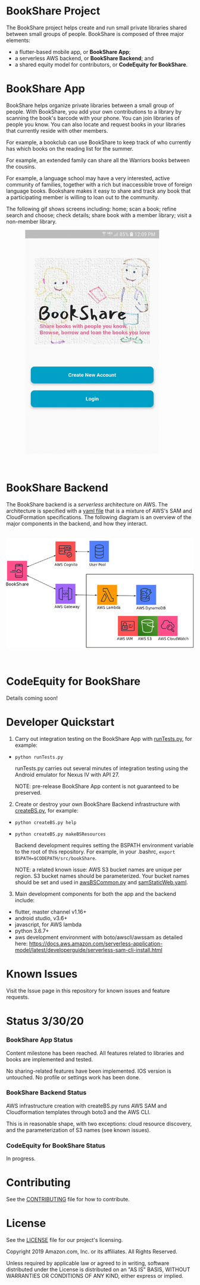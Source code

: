 # BookShare Project

The BookShare project helps create and run small private libraries
shared between small groups of people.  BookShare is composed of three
major elements:

 * a flutter-based mobile app, or **BookShare App**; 
 * a serverless AWS backend, or **BookShare Backend**; and
 * a shared equity model for contributors, or **CodeEquity for BookShare**.

# BookShare App

BookShare helps organize private libraries between a small group of
people.  With BookShare, you add your own contributions to a library
by scanning the book's barcode with your phone.  You can join
libraries of people you know.  You can also locate and request books
in your libraries that currently reside with other members.

For example, a bookclub can use BookShare to keep track of who
currently has which books on the reading list for the summer.

For example, an extended family can share all the Warriors books
between the cousins.

For example, a language school may have a very interested, active
community of families, together with a rich but inaccessible trove of
foreign language books.  Bookshare makes it easy to share and track
any book that a participating member is willing to loan out to the
community.

The following gif shows screens including: home; scan a book; refine
search and choose; check details; share book with a member library;
visit a non-member library.

<p float="left">
  &nbsp;&nbsp;&nbsp;&nbsp;&nbsp;&nbsp;&nbsp;&nbsp;&nbsp;&nbsp;&nbsp;&nbsp
  <img src="doc/images/bookshare.gif" width="360" height="600"  />
</p>

<br>


# BookShare Backend

The BookShare backend is a _serverless_ architecture on AWS.  The
architecture is specified with a [yaml
file](bookShareApp/samInfrastructure.yaml) that is a mixture of AWS's
SAM and CloudFormation specifications.  The following diagram is an
overview of the major components in the backend, and how they interact.

<p float="left">
  &nbsp;&nbsp;&nbsp;&nbsp;&nbsp;&nbsp;&nbsp;&nbsp;&nbsp;&nbsp;&nbsp;&nbsp
  <img src="doc/images/bookshare_backend.png" />
</p>

<br>

# CodeEquity for BookShare

Details coming soon!


# Developer Quickstart

1. Carry out integration testing on the BookShare App with
[runTests.py](bookShareApp/runTests.py), for example:
* `python runTests.py`

   runTests.py carries out several minutes of integration testing using the Android emulator for
   Nexus IV with API 27.

   NOTE: pre-release BookShare App content is not guaranteed to be preserved.


2. Create or destroy your own BookShare Backend infrastructure with
[createBS.py](bookShareApp/createBS.py), for example:
* `python createBS.py help`
* `python createBS.py makeBSResources`

   Backend development requires setting the BSPATH environment variable
   to the root of this repository.  For example, in your .bashrc,
   `export BSPATH=$CODEPATH/src/bookShare`.

   NOTE: a related known issue: AWS S3 bucket names are unique per
   region.  S3 bucket names should be parameterized.  Your bucket
   names should be set and used in
   [awsBSCommon.py](ops/awsUtils/awsBSCommon.py) and
   [samStaticWeb.yaml](bookShareApp/samStaticWeb.yaml).


3. Main development components for both the app and the backend include: 
* flutter, master channel  v1.16+
* android studio, v3.6+
* javascript, for AWS lambda 
* python 3.6.7+
* aws development environment with boto/awscli/awssam as detailed
here: https://docs.aws.amazon.com/serverless-application-model/latest/developerguide/serverless-sam-cli-install.html


# Known Issues

Visit the Issue page in this repository for known issues and feature requests.


# Status 3/30/20

### BookShare App Status

 Content milestone has been reached.  All features related to 
 libraries and books are implemented and tested.

 No sharing-related features have been implemented.  IOS version is
 untouched.  No profile or settings work has been done.

### BookShare Backend Status

 AWS infrastructure creation with createBS.py runs AWS SAM and
 Cloudformation templates through boto3 and the AWS CLI.  

 This is in reasonable shape, with two exceptions: cloud resource
 discovery, and the parameterization of S3 names (see known issues).

### CodeEquity for BookShare Status

 In progress.


# Contributing

See the [CONTRIBUTING](CONTRIBUTING.md) file for how to contribute.

# License

See the [LICENSE](LICENSE) file for our project's licensing.

Copyright 2019 Amazon.com, Inc. or its affiliates. All Rights Reserved.

Unless required by applicable law or agreed to in writing, software distributed under the License is distributed on an "AS IS" BASIS, WITHOUT WARRANTIES OR CONDITIONS OF ANY KIND, either express or implied. 


